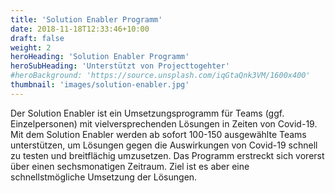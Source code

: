 ```yaml
---
title: 'Solution Enabler Programm'
date: 2018-11-18T12:33:46+10:00
draft: false
weight: 2
heroHeading: 'Solution Enabler Programm'
heroSubHeading: 'Unterstützt von Projecttogehter'
#heroBackground: 'https://source.unsplash.com/iqGtaQnk3VM/1600x400'
thumbnail: 'images/solution-enabler.jpg'
---
```


Der Solution Enabler ist ein Umsetzungsprogramm für Teams (ggf. Einzelpersonen) mit vielversprechenden Lösungen in Zeiten von Covid-19. Mit dem Solution Enabler  werden ab sofort 100-150 ausgewählte Teams unterstützen, um Lösungen gegen die Auswirkungen von Covid-19 schnell zu testen und breitflächig umzusetzen. Das Programm erstreckt sich vorerst über einen sechsmonatigen Zeitraum. Ziel ist es aber eine schnellstmögliche Umsetzung der Lösungen. 